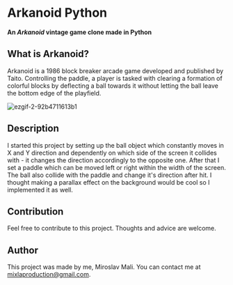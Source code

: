 # Arkanoid Python
**An *Arkanoid* vintage game clone made in Python**

## What is Arkanoid?
Arkanoid is a 1986 block breaker arcade game developed and published by Taito. Controlling the paddle, a player is tasked with clearing a formation of colorful blocks by deflecting a ball towards it without letting the ball leave the bottom edge of the playfield.

![ezgif-2-92b4711613b1](https://user-images.githubusercontent.com/68731924/136383367-bf315537-4ef5-4d42-a27c-21942191597e.gif)

## Description
I started this project by setting up the ball object which constantly moves in X and Y direction and dependently on which side of the screen it collides with - it changes the direction accordingly to the opposite one. After that I set a paddle which can be moved left or right within the width of the screen. The ball also collide with the paddle and change it's direction after hit. I thought making a parallax effect on the background would be cool so I implemented it as well.

## Contribution
Feel free to contribute to this project. Thoughts and advice are welcome.

## Author
This project was made by me, Miroslav Mali. You can contact me at mixlaproduction@gmail.com.

